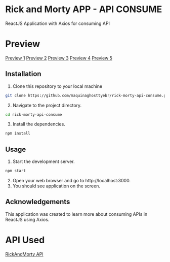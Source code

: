 # Rick and Morty APP - API CONSUME
ReactJS Application with Axios for consuming API

# Preview

[Preview 1](https://cdn.discordapp.com/attachments/1083900547679146004/1083900606227415060/image.png)
[Preview 2](https://cdn.discordapp.com/attachments/1083900547679146004/1083900668282155009/image.png)
[Preview 3](https://cdn.discordapp.com/attachments/1083900547679146004/1083900704571277403/image.png)
[Preview 4](https://cdn.discordapp.com/attachments/1083900547679146004/1083900969613533254/image.png)
[Preview 5](https://cdn.discordapp.com/attachments/1083900547679146004/1083901045291368488/image.png)

## Installation


 1. Clone this repository to your local machine

```bash
git clone https://github.com/maquinaghosttyebr/rick-morty-api-consume.git

```
    
2. Navigate to the project directory.

```bash
cd rick-morty-api-consume
```
3. Install the dependencies.


```bash
npm install
```


## Usage


 1. Start the development server.

```bash
npm start

```
2. Open your web browser and go to http://localhost:3000.
3. You should see application on the screen.
    

## Acknowledgements

This application was created to learn more about consuming APIs in ReactJS using Axios.

# API Used

[RickAndMorty API](https://rickandmortyapi.com/)